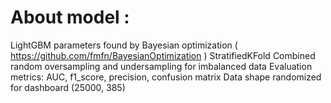 
# About model :
LightGBM parameters found by Bayesian optimization ( https://github.com/fmfn/BayesianOptimization )
StratifiedKFold
Combined random oversampling and undersampling for imbalanced data
Evaluation metrics: AUC, f1_score, precision, confusion matrix
Data shape randomized for dashboard (25000, 385)
